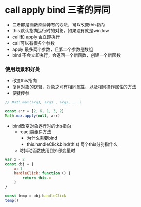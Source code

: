 # call apply bind 三者的异同

- 三者都是函数原型特有的方法，可以改变this指向
- this 默认指向运行时的对象，如果没有就是window
- call 和 apply 会立即执行
- call 可以有很多个参数
- apply 最多两个参数，且第二个参数是数组
- bind 不会立即执行，会返回一个新函数，创建一个新函数


### 使用场景和好处

- 改变this指向
- 复用对象的逻辑，对象之间有相同属性，以及相同操作属性的方法
- 便捷传参

```javascript
// Math.max(arg1, arg2 , arg3, ...)

const arr = [2, 6, 1, 3, 2]
Math.max.apply(null, arr)

```

- bind改变对象运行时的this指向
    - react类组件方法
        - 为什么需要bind
        - this.handleClick.bind(this) 两个this分别指什么
    - 防抖动函数使用到外部变量时


```javascript
var x = 2 
const obj = {
    x: 1
    handleClick: function () {
        return this.x
    }
}

const temp = obj.handleClick
temp()
```




